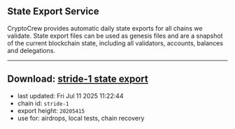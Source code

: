 ## State Export Service
CryptoCrew provides automatic daily state exports for all chains we validate. State export files can be used as genesis files and are a snapshot of the current blockchain state, including all validators, accounts, balances and delegations.

---
**Download: [stride-1 state export](https://dl-eu2.ccvalidators.com/SERVICE/stride/stride-1_export_20205415.json)**
---

- last updated: Fri Jul 11 2025 11:22:44
- chain id: `stride-1`
- export height: `20205415`
- use for: airdrops, local tests, chain recovery

